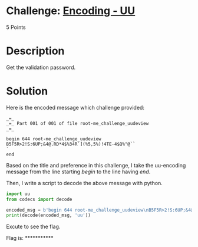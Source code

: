 # Challenge: [Encoding - UU](https://www.root-me.org/en/Challenges/Cryptanalysis/Encoding-UU)
5 Points
# Description
Get the validation password.
# Solution
Here is the encoded message which challenge provided:
```
_=_ 
_=_ Part 001 of 001 of file root-me_challenge_uudeview
_=_ 

begin 644 root-me_challenge_uudeview
B5F5R>2!S:6UP;&4@.RD*4$%34R`](%5,5%)!4TE-4$Q%"@``
`
end

```
Based on the title and preference in this challenge, I take the uu-encoding message from the line starting *begin* to the line having *end*. 

Then, I write a script to decode the above message with python.
```python
import uu
from codecs import decode

encoded_msg = b'begin 644 root-me_challenge_uudeview\nB5F5R>2!S:6UP;&4@.RD*4$%34R`](%5,5%)!4TE-4$Q%"@``\n`\n \nend\n'
print(decode(encoded_msg, 'uu'))

```
Excute to see the flag.

Flag is: ***********